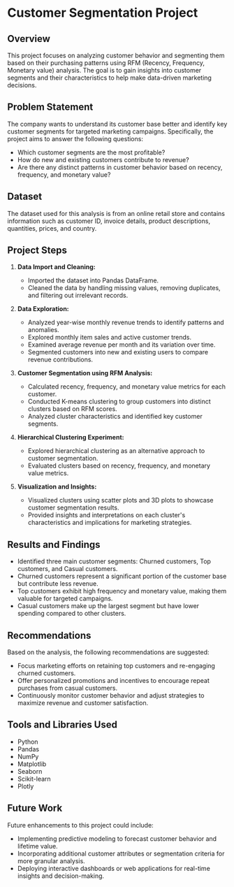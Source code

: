 # Customer Segmentation Project

## Overview
This project focuses on analyzing customer behavior and segmenting them based on their purchasing patterns using RFM (Recency, Frequency, Monetary value) analysis. The goal is to gain insights into customer segments and their characteristics to help make data-driven marketing decisions.

## Problem Statement
The company wants to understand its customer base better and identify key customer segments for targeted marketing campaigns. Specifically, the project aims to answer the following questions:
- Which customer segments are the most profitable?
- How do new and existing customers contribute to revenue?
- Are there any distinct patterns in customer behavior based on recency, frequency, and monetary value?

## Dataset
The dataset used for this analysis is from an online retail store and contains information such as customer ID, invoice details, product descriptions, quantities, prices, and country.

## Project Steps
1. **Data Import and Cleaning:**
   - Imported the dataset into Pandas DataFrame.
   - Cleaned the data by handling missing values, removing duplicates, and filtering out irrelevant records.

2. **Data Exploration:**
   - Analyzed year-wise monthly revenue trends to identify patterns and anomalies.
   - Explored monthly item sales and active customer trends.
   - Examined average revenue per month and its variation over time.
   - Segmented customers into new and existing users to compare revenue contributions.

3. **Customer Segmentation using RFM Analysis:**
   - Calculated recency, frequency, and monetary value metrics for each customer.
   - Conducted K-means clustering to group customers into distinct clusters based on RFM scores.
   - Analyzed cluster characteristics and identified key customer segments.

4. **Hierarchical Clustering Experiment:**
   - Explored hierarchical clustering as an alternative approach to customer segmentation.
   - Evaluated clusters based on recency, frequency, and monetary value metrics.

5. **Visualization and Insights:**
   - Visualized clusters using scatter plots and 3D plots to showcase customer segmentation results.
   - Provided insights and interpretations on each cluster's characteristics and implications for marketing strategies.

## Results and Findings
- Identified three main customer segments: Churned customers, Top customers, and Casual customers.
- Churned customers represent a significant portion of the customer base but contribute less revenue.
- Top customers exhibit high frequency and monetary value, making them valuable for targeted campaigns.
- Casual customers make up the largest segment but have lower spending compared to other clusters.

## Recommendations
Based on the analysis, the following recommendations are suggested:
- Focus marketing efforts on retaining top customers and re-engaging churned customers.
- Offer personalized promotions and incentives to encourage repeat purchases from casual customers.
- Continuously monitor customer behavior and adjust strategies to maximize revenue and customer satisfaction.

## Tools and Libraries Used
- Python
- Pandas
- NumPy
- Matplotlib
- Seaborn
- Scikit-learn
- Plotly

## Future Work
Future enhancements to this project could include:
- Implementing predictive modeling to forecast customer behavior and lifetime value.
- Incorporating additional customer attributes or segmentation criteria for more granular analysis.
- Deploying interactive dashboards or web applications for real-time insights and decision-making.
